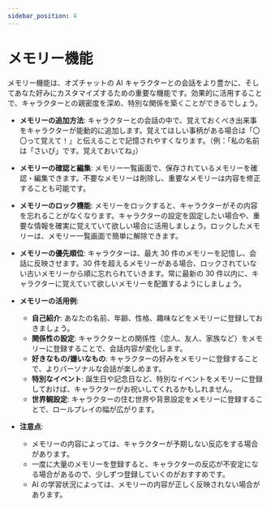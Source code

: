 ```yaml
---
sidebar_position: 4
---
```


# メモリー機能

メモリー機能は、オズチャットの AI キャラクターとの会話をより豊かに、そしてあなた好みにカスタマイズするための重要な機能です。効果的に活用することで、キャラクターとの親密度を深め、特別な関係を築くことができるでしょう。

- **メモリーの追加方法**: キャラクターとの会話の中で、覚えておくべき出来事をキャラクターが能動的に追加します。覚えてほしい事柄がある場合は「〇〇って覚えて！」と伝えることで記憶されやすくなります。（例：「私の名前は「さいぴ」です。覚えておいてね」）

- **メモリーの確認と編集**: メモリー一覧画面で、保存されているメモリーを確認・編集できます。不要なメモリーは削除し、重要なメモリーは内容を修正することも可能です。

- **メモリーのロック機能**: メモリーをロックすると、キャラクターがその内容を忘れることがなくなります。キャラクターの設定を固定したい場合や、重要な情報を確実に覚えていて欲しい場合に活用しましょう。ロックしたメモリーは、メモリー一覧画面で簡単に解除できます。

- **メモリーの優先順位**: キャラクターは、最大 30 件のメモリーを記憶し、会話に反映させます。30 件を超えるメモリーがある場合、ロックされていない古いメモリーから順に忘れられていきます。常に最新の 30 件以内に、キャラクターに覚えていて欲しいメモリーを配置するようにしましょう。

- **メモリーの活用例**:

  - **自己紹介**: あなたの名前、年齢、性格、趣味などをメモリーに登録しておきましょう。
  - **関係性の設定**: キャラクターとの関係性（恋人、友人、家族など）をメモリーに登録することで、会話内容が変化します。
  - **好きなもの/嫌いなもの**: キャラクターの好みをメモリーに登録することで、よりパーソナルな会話が楽しめます。
  - **特別なイベント**: 誕生日や記念日など、特別なイベントをメモリーに登録しておけば、キャラクターがお祝いしてくれるかもしれません。
  - **世界観設定**: キャラクターの住む世界や背景設定をメモリーに登録することで、ロールプレイの幅が広がります。

- **注意点**:
  - メモリーの内容によっては、キャラクターが予期しない反応をする場合があります。
  - 一度に大量のメモリーを登録すると、キャラクターの反応が不安定になる場合があるので、少しずつ登録していくのがおすすめです。
  - AI の学習状況によっては、メモリーの内容が正しく反映されない場合があります。
